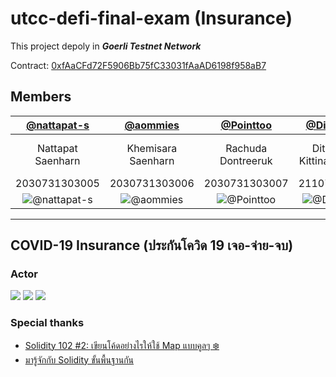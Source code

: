 # utcc-defi-final-exam (Insurance)

This project depoly in ***Goerli Testnet Network***

Contract: [0xfAaCFd72F5906Bb75fC33031fAaAD6198f958aB7](https://goerli.etherscan.io/address/0xfaacfd72f5906bb75fc33031faaad6198f958ab7)

## Members

[@nattapat-s](https://github.com/nattapat-s) | [@aommies](https://github.com/aommies) | [@Pointtoo](https://github.com/Pointtoo) | [@Ditsayaporn](https://github.com/Ditsayaporn) | [@bank15632](https://github.com/bank15632)
:---: | :---: | :---: | :---: | :---: 
Nattapat Saenharn | Khemisara Saenharn | Rachuda Dontreeruk | Ditsayaporn Kittinanthanachot | Sutja Dhavehutsadin Na Ayuthaya
2030731303005 | 2030731303006 | 2030731303007 | 2110731303004 | 2110731303006
![@nattapat-s](https://avatars.githubusercontent.com/u/90109239?s=100&v=4) | ![@aommies](https://avatars.githubusercontent.com/u/90561459?s=100&v=4) | ![@Pointtoo](https://avatars.githubusercontent.com/u/90561792?s=100&v=4) | ![@Ditsayaporn](https://avatars.githubusercontent.com/u/90563514?s=100&v=4) | ![@bank15632](https://avatars.githubusercontent.com/u/62515222?s=100&v=4)

---

## COVID-19 Insurance (ประกันโควิด 19 เจอ-จ่าย-จบ)
### Actor
<img src="http://yuml.me/diagram/plain/usecase/[Owner (Admin)]-(ฝากเงินเข้าระบบ), [Owner (Admin)]-(ถอนเงินจากระบบ), [Owner (Admin)]-(เพิ่มโรงพยาบาลในระบบ), [Owner (Admin)]-(ลบโรงพยาบาลในระบบ)">

<img src="http://yuml.me/diagram/plain/usecase/[Customer]-(ซื้อประกัน)">

<img src="http://yuml.me/diagram/plain/usecase/[Hospital]-(เคลมประกันให้กับผู้ที่ติดเชื้อโควิด)">

### Special thanks
- [Solidity 102 #2: เขียนโค้ดอย่างไรให้ใช้ Map แบบคูลๆ ❄️](https://medium.com/band-protocol-thailand/solidity-102-2-%E0%B9%80%E0%B8%82%E0%B8%B5%E0%B8%A2%E0%B8%99%E0%B9%82%E0%B8%84%E0%B9%89%E0%B8%94%E0%B8%AD%E0%B8%A2%E0%B9%88%E0%B8%B2%E0%B8%87%E0%B9%84%E0%B8%A3%E0%B9%83%E0%B8%AB%E0%B9%89%E0%B9%83%E0%B8%8A%E0%B9%89-map-%E0%B9%81%E0%B8%9A%E0%B8%9A%E0%B8%84%E0%B8%B9%E0%B8%A5%E0%B9%86-1ffbf170e44a)
- [มารู้จักกับ Solidity ขั้นพื้นฐานกัน](https://medium.com/20scoops-cnx/%E0%B8%A1%E0%B8%B2%E0%B8%A3%E0%B8%B9%E0%B9%89%E0%B8%88%E0%B8%B1%E0%B8%81%E0%B8%81%E0%B8%B1%E0%B8%9A-solidity-%E0%B8%82%E0%B8%B1%E0%B9%89%E0%B8%99%E0%B8%9E%E0%B8%B7%E0%B9%89%E0%B8%99%E0%B8%90%E0%B8%B2%E0%B8%99%E0%B8%81%E0%B8%B1%E0%B8%99-6f713b3fb64)

